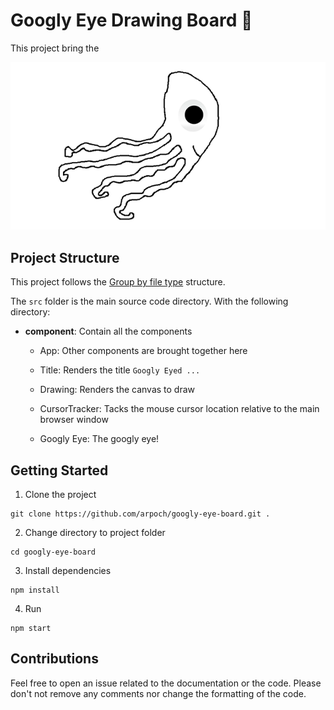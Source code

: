 # Googly Eye Drawing Board :eyes:

This project bring the 

![octopus](/images\googly-eyed-octopus.PNG#gh-light-mode-only)

## Project Structure 

This project follows the [Group by file type](https://reactjs.org/docs/faq-structure.html#grouping-by-file-type) structure.

The `src` folder is the main source code directory. With the following directory:

* <b>component</b>: Contain all the components

    - App: Other components are brought together here

    - Title: Renders the title `Googly Eyed ...`

    - Drawing: Renders the canvas to draw

    - CursorTracker: Tacks the mouse cursor location relative to the main browser window

    - Googly Eye: The googly eye!

## Getting Started

1. Clone the project
```
git clone https://github.com/arpoch/googly-eye-board.git .
```

2. Change directory to project folder
```
cd googly-eye-board
```

3. Install dependencies
```
npm install
```

4. Run
```
npm start
```

## Contributions

Feel free to open an issue related to the documentation or the code. Please don't not remove any comments nor change the formatting of the code.